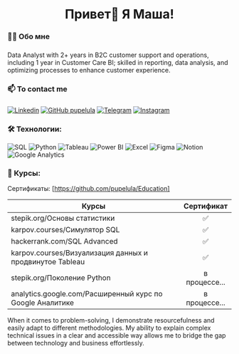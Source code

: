 <br clear="both">

###

<h1 align="center">Привет👋 Я Маша!</h1>

###

<h3 align="left">👩‍💻  Обо мне</h3>

###

<p align="left">Data Analyst with 2+ years in B2C customer support and operations, including 1 year in Customer Care BI; skilled in reporting, data analysis, and optimizing processes to enhance customer experience.</p>

###

<h3 align="left">📫  To contact me</h3>

###

[![Linkedin](https://img.shields.io/badge/LinkedIn-brightgreen?style=flat-square&logo=linkedin&logoColor=white&logoSize=auto&color=0e76a8&link=https%3A%2F%2Fwww.linkedin.com%2Fin%2Fpelula%2F)](https://www.linkedin.com/in/pelula/)
[![GitHub pupelula](https://img.shields.io/badge/GitHub-brightgreen?style=flat-square&logo=github&logoColor=white&logoSize=auto&color=24292e&link=https%3A%2F%2Fgithub.com%2Fpupelula)](https://github.com/pupelula)
[![Telegram](https://img.shields.io/badge/Telegram-brightgreen?style=flat-square&logo=telegram&logoColor=white&logoSize=auto&color=0088cc&link=https%3A%2F%2Ft.me%2Fpelula)](https://t.me/pelula)
[![Instagram](https://img.shields.io/badge/Instagram-brightgreen?style=flat-square&logo=instagram&logoColor=white&logoSize=auto&color=E1306C&link=https%3A%2F%2Fwww.instagram.com%2Fmashaaivanova%2F)](https://www.instagram.com/mashaaivanova/)

###

<h3 align="left">🛠 Технологии:</h3>

![SQL](https://img.shields.io/badge/SQL-brightgreen?style=for-the-badge&logo=postgresql&logoColor=white&logoSize=amg&color=336791)
![Python](https://img.shields.io/badge/Python-brightgreen?style=for-the-badge&logo=python&logoColor=ffde57&logoSize=amg&color=4584b6)
![Tableau](https://img.shields.io/badge/Tableau-brightgreen?style=for-the-badge&logo=tableau&logoColor=F28D18&logoSize=amg&color=1c4481)
![Power BI](https://img.shields.io/badge/Power%20BI-brightgreen?style=for-the-badge&logoSize=amg&color=F2C80F)
![Excel](https://img.shields.io/badge/Excel-brightgreen?style=for-the-badge&logoSize=amg&color=1D6F42)
![Figma](https://img.shields.io/badge/Figma-brightgreen?style=for-the-badge&logo=figma&logoColor=white&logoSize=amg&color=black)
![Notion](https://img.shields.io/badge/Notion-brightgreen?style=for-the-badge&logo=notion&logoColor=black&logoSize=amg&color=white)
![Google Analytics](https://img.shields.io/badge/Google%20Analytics-brightgreen?style=for-the-badge&logo=googleanalytics&logoColor=ffffff&logoSize=amg&color=ed750a)


### 🧠 Курсы:
Сертификаты: [https://github.com/pupelula/Education] 

| Курсы                                                           | Сертификат|
| ----------------------------------------------------------------| :-------: |
| stepik.org/Основы статистики                                    |     ✅    |
| karpov.courses/Симулятор SQL                                    |     ✅    |
| hackerrank.com/SQL Advanced                                     |     ✅    |
| karpov.courses/Визуализация данных и продвинутое Tableau        |     ✅    |
| stepik.org/Поколение Python                                     | в процессе... |
| analytics.google.com/Расширенный курс по Google Аналитике       | в процессе... |


When it comes to problem-solving, I demonstrate resourcefulness and easily adapt to different methodologies. My ability to explain complex technical issues in a clear and accessible way allows me to bridge the gap between technology and business effortlessly.


